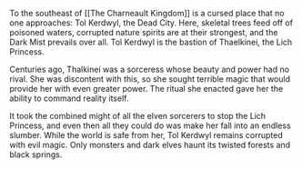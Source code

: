 To the southeast of [[The Charneault Kingdom]] is a cursed place that no one approaches: Tol Kerdwyl, the Dead City. Here, skeletal trees feed off of poisoned waters, corrupted nature spirits are at their strongest, and the Dark Mist prevails over all. Tol Kerdwyl is the bastion of Thaelkinei, the Lich Princess.

Centuries ago, Thalkinei was a sorceress whose beauty and power had no rival. She was discontent with this, so she sought terrible magic that would provide her with even greater power. The ritual she enacted gave her the ability to command reality itself.

It took the combined might of all the elven sorcerers to stop the Lich Princess, and even then all they could do was make her fall into an endless slumber. While the world is safe from her, Tol Kerdwyl remains corrupted with evil magic. Only monsters and dark elves haunt its twisted forests and black springs.